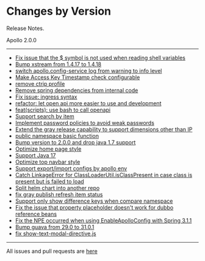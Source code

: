 Changes by Version
==================
Release Notes.

Apollo 2.0.0

------------------
* [Fix issue that the $ symbol is not used when reading shell variables](https://github.com/ctripcorp/apollo/pull/3890)
* [Bump xstream from 1.4.17 to 1.4.18](https://github.com/apolloconfig/apollo/pull/3916)
* [switch apollo.config-service log from warning to info level](https://github.com/ctripcorp/apollo/pull/3884)
* [Make Access Key Timestamp check configurable](https://github.com/ctripcorp/apollo/pull/3908)
* [remove ctrip profile](https://github.com/ctripcorp/apollo/pull/3920)
* [Remove spring dependencies from internal code](https://github.com/apolloconfig/apollo/pull/3937)
* [Fix issue: ingress syntax](https://github.com/apolloconfig/apollo/pull/3933)
* [refactor: let open api more easier to use and development](https://github.com/apolloconfig/apollo/pull/3943)
* [feat(scripts): use bash to call openapi](https://github.com/apolloconfig/apollo/pull/3980)
* [Support search by item](https://github.com/apolloconfig/apollo/pull/3977)
* [Implement password policies to avoid weak passwords](https://github.com/apolloconfig/apollo/pull/4008)
* [Extend the gray release capability to support dimensions other than IP](https://github.com/apolloconfig/apollo/pull/4013)
* [public namespace basic function](https://github.com/apolloconfig/apollo/pull/3850)
* [Bump version to 2.0.0 and drop java 1.7 support](https://github.com/apolloconfig/apollo/pull/4015)
* [Optimize home page style](https://github.com/apolloconfig/apollo/pull/4052)
* [Support Java 17](https://github.com/apolloconfig/apollo/pull/4060)
* [Optimize top navbar style](https://github.com/apolloconfig/apollo/pull/4073)
* [Support export/import configs by apollo env](https://github.com/apolloconfig/apollo/pull/3947)
* [Catch LinkageError for ClassLoaderUtil.isClassPresent in case class is present but is failed to load](https://github.com/apolloconfig/apollo/pull/4097)
* [Split helm chart into another repo](https://github.com/apolloconfig/apollo/pull/4125)
* [fix gray publish refresh item status](https://github.com/apolloconfig/apollo/pull/4128)
* [Support only show difference keys when compare namespace](https://github.com/apolloconfig/apollo/pull/4165)
* [Fix the issue that property placeholder doesn't work for dubbo reference beans](https://github.com/apolloconfig/apollo/pull/4175)
* [Fix the NPE occurred when using EnableApolloConfig with Spring 3.1.1](https://github.com/apolloconfig/apollo/pull/4180)
* [Bump guava from 29.0 to 31.0.1](https://github.com/apolloconfig/apollo/pull/4182)
* [fix show-text-modal-directive.js](https://github.com/apolloconfig/apollo/pull/4183)

------------------
All issues and pull requests are [here](https://github.com/ctripcorp/apollo/milestone/8?closed=1)
